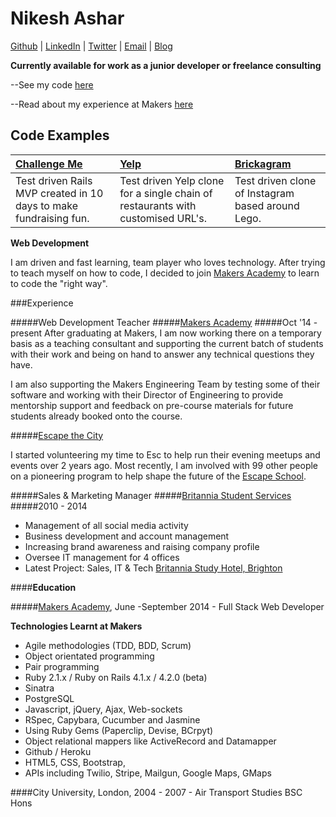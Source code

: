 Nikesh Ashar
============

[Github](https://www.github.com/nikeshashar) | [LinkedIn](https://uk.linkedin.com/in/nikeshashar/) | [Twitter](https://twitter.com/nikeshashar) | [Email](mailto:nikeshashar@gmail.com) | [Blog](https://nikeshlearnscode.blogspot.co.uk)

**Currently available for work as a junior developer or freelance consulting**

--See my code [here](https://www.github.com/nikeshashar)

--Read about my experience at Makers [here](https://nikeshlearnscode.blogspot.co.uk)

Code Examples
-------------

| [Challenge Me](https://www.github.com/nikeshashar/challenge-me) | [Yelp](https://www.github.com/nikeshashar/Peri-Yelp) | [Brickagram](https://www.github.com/nikeshashar/brickagram) |
|:--------------- |:-------- |:--------- |
| Test driven Rails MVP created in 10 days to make fundraising fun. | Test driven Yelp clone for a single chain of restaurants with customised URL's. | Test driven clone of Instagram based around Lego. |

**Web Development**

I am driven and fast learning, team player who loves technology. After trying to teach myself on how to code, I decided to join [Makers Academy](https://www.makersacademy.com) to learn to code the "right way".

###Experience

#####Web Development Teacher
#####[Makers Academy](https://www.makersacademy.com)
#####Oct '14 - present
After graduating at Makers, I am now working there on a temporary basis as a teaching consultant and supporting the current batch of students with their work and being on hand to answer any technical questions they have.

I am also supporting the Makers Engineering Team by testing some of their software and working with their Director of Engineering to provide mentorship support and feedback on pre-course materials for future students already booked onto the course.


#####[Escape the City](https://www.escapethecity.org)

I started volunteering my time to Esc to help run their evening meetups and events over 2 years ago. Most recently, I am involved with 99 other people on a pioneering program to help shape the future of the [Escape School](https://school.escapethecity.org/).

#####Sales & Marketing Manager
#####[Britannia Student Services](https://www.britanniatravel.com)
#####2010 - 2014

+ Management of all social media activity
+ Business development and account management
+ Increasing brand awareness and raising company profile
+ Oversee IT management for 4 offices
+ Latest Project: Sales, IT & Tech [Britannia Study Hotel, Brighton](https://www.britanniastudyhotel.com)


####**Education**

#####[Makers Academy](http://www.makersacademy.com), June -September 2014 - Full Stack Web Developer

**Technologies Learnt at Makers**

+ Agile methodologies (TDD, BDD, Scrum)
+ Object orientated programming
+ Pair programming
+ Ruby 2.1.x / Ruby on Rails 4.1.x / 4.2.0 (beta)
+ Sinatra
+ PostgreSQL
+ Javascript, jQuery, Ajax, Web-sockets
+ RSpec, Capybara, Cucumber and Jasmine
+ Using Ruby Gems (Paperclip, Devise, BCrpyt)
+ Object relational mappers like ActiveRecord and Datamapper
+ Github / Heroku
+ HTML5, CSS, Bootstrap,
+ APIs including Twilio, Stripe, Mailgun, Google Maps, GMaps

####City University, London, 2004 - 2007 - Air Transport Studies BSC Hons
